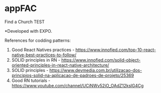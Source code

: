 # appFAC
Find a Church TEST

*Developed with EXPO.

References for codding patterns:
  1) Good React Natives practices - https://www.innofied.com/top-10-react-native-best-practices-to-follow/
  2) SOLID principles in RN - https://www.innofied.com/solid-object-oriented-principles-in-react-native-architecture/
  3) SOLID principles - https://www.devmedia.com.br/utilizacao-dos-principios-solid-na-aplicacao-de-padroes-de-projeto/25369
  4) Good RN tutorials - https://www.youtube.com/channel/UCiNWv52iO_OAdZ12kslG4Cg
